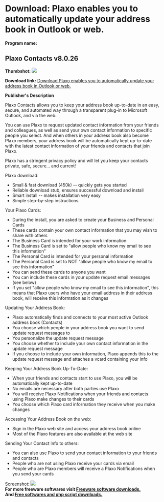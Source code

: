 # Download: Plaxo enables you to automatically update your address book in Outlook or web.

**Program name:**

## Plaxo Contacts v8.0.26

  
**Thumbshot:** ![](http://www.freewarefiles.com/screenshot/plaxo_md.gif)   
  
**Download link:** [Download Plaxo enables you to automatically update your address book in Outlook or web.](http://freesoftwares.boysofts.com/Plaxo-Contacts-V_program_5476.html)  
  


**Publisher's Description**  
  


Plaxo Contacts allows you to keep your address book up-to-date in an easy, secure, and automated way through a transparent plug-in to Microsoft Outlook, and via the web. 

You can use Plaxo to request updated contact information from your friends and colleagues, as well as send your own contact information to specific people you select. And when others in your address book also become Plaxo members, your address book will be automatically kept up-to-date with the latest contact information of your friends and contacts that join Plaxo. 

Plaxo has a stringent privacy policy and will let you keep your contacts private, safe, secure... and current!

Plaxo download:

  * Small & fast download (450k) -- quickly gets you started 
  * Reliable download stub, ensures successful download and install 
  * Smart install -- makes installation very easy 
  * Simple step-by-step instructions 

Your Plaxo Cards:

  * During the install, you are asked to create your Business and Personal Cards 
  * These cards contain your own contact information that you may wish to share with others 
  * The Business Card is intended for your work information 
  * The Business Card is set to "allow people who know my email to see this information" 
  * The Personal Card is intended for your personal information 
  * The Personal Card is set to NOT "allow people who know my email to see this information" 
  * You can send these cards to anyone you want 
  * You can include these cards in your update request email messages (see below) 
  * If you set "allow people who know my email to see this information", this means that Plaxo users who have your email address in their address book, will receive this information as it changes 

Updating Your Address Book:

  * Plaxo automatically finds and connects to your most active Outlook address book (Contacts) 
  * You choose which people in your address book you want to send update request messages to 
  * You personalize the update request message 
  * You choose whether to include your own contact information in the update request message 
  * If you choose to include your own information, Plaxo appends this to the update request message and attaches a vcard containing your info 

Keeping Your Address Book Up-To-Date:

  * When your friends and contacts start to use Plaxo, you will be automatically kept up-to-date 
  * No emails are necessary after both parties use Plaxo 
  * You will receive Plaxo Notifications when your friends and contacts using Plaxo make changes to their cards 
  * You choose which Plaxo card information they receive when you make changes 

Accessing Your Address Book on the web:

  * Sign in the Plaxo web site and access your address book online 
  * Most of the Plaxo features are also available at the web site 

Sending Your Contact Info to others:

  * You can also use Plaxo to send your contact information to your friends and contacts 
  * People who are not using Plaxo receive your cards via email 
  * People who are Plaxo members will receive a Plaxo Notifications when you send your cards 

  
  
Screenshot: ![](http://www.freewarefiles.com/screenshot/plaxo.gif)   
**For more freeware softwares visit [Freeware software downloads.](http://freesoftwares.boysofts.com/)**   
**And [Free softwares and php script downloads.](http://www.boysofts.com/)**
